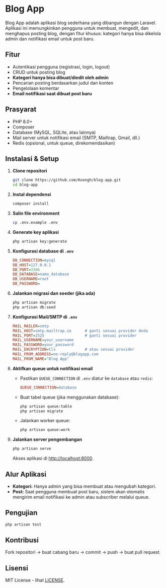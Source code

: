 # Blog App

Blog App adalah aplikasi blog sederhana yang dibangun dengan Laravel. Aplikasi ini memungkinkan pengguna untuk membuat, mengedit, dan menghapus posting blog, dengan fitur khusus: kategori hanya bisa dikelola admin dan notifikasi email untuk post baru.

## Fitur

* Autentikasi pengguna (registrasi, login, logout)
* CRUD untuk posting blog
* **Kategori hanya bisa dibuat/diedit oleh admin**
* Pencarian posting berdasarkan judul dan konten
* Pengelolaan komentar
* **Email notifikasi saat dibuat post baru**

## Prasyarat

* PHP 8.0+
* Composer
* Database (MySQL, SQLite, atau lainnya)
* Mail server untuk notifikasi email (SMTP, Mailtrap, Gmail, dll.)
* Redis (opsional, untuk queue, direkomendasikan)

## Instalasi & Setup

1. **Clone repositori**

   ```bash
   git clone https://github.com/Koongh/blog-app.git
   cd blog-app
   ```

2. **Instal dependensi**

   ```bash
   composer install
   ```

3. **Salin file environment**

   ```bash
   cp .env.example .env
   ```

4. **Generate key aplikasi**

   ```bash
   php artisan key:generate
   ```

5. **Konfigurasi database di `.env`**

   ```ini
   DB_CONNECTION=mysql
   DB_HOST=127.0.0.1
   DB_PORT=3306
   DB_DATABASE=nama_database
   DB_USERNAME=root
   DB_PASSWORD=
   ```

6. **Jalankan migrasi dan seeder (jika ada)**

   ```bash
   php artisan migrate
   php artisan db:seed
   ```

7. **Konfigurasi Mail/SMTP di `.env`**

   ```ini
   MAIL_MAILER=smtp
   MAIL_HOST=smtp.mailtrap.io      # ganti sesuai provider Anda
   MAIL_PORT=2525                  # ganti sesuai provider
   MAIL_USERNAME=your_username
   MAIL_PASSWORD=your_password
   MAIL_ENCRYPTION=tls             # atau sesuai provider
   MAIL_FROM_ADDRESS=no-reply@blogapp.com
   MAIL_FROM_NAME="Blog App"
   ```

8. **Aktifkan queue untuk notifikasi email**

   * Pastikan `QUEUE_CONNECTION` di `.env` diatur ke `database` atau `redis`:

     ```ini
     QUEUE_CONNECTION=database
     ```

   * Buat tabel queue (jika menggunakan database):

     ```bash
     php artisan queue:table
     php artisan migrate
     ```

   * Jalankan worker queue:

     ```bash
     php artisan queue:work
     ```

9. **Jalankan server pengembangan**

   ```bash
   php artisan serve
   ```

   Akses aplikasi di [http://localhost:8000](http://localhost:8000).

## Alur Aplikasi

* **Kategori:** Hanya admin yang bisa membuat atau mengubah kategori.
* **Post:** Saat pengguna membuat post baru, sistem akan otomatis mengirim email notifikasi ke admin atau subscriber melalui queue.

## Pengujian

```bash
php artisan test
```

## Kontribusi

Fork repositori → buat cabang baru → commit → push → buat pull request.

## Lisensi

MIT License - lihat [LICENSE](LICENSE).
